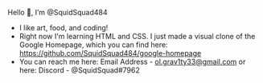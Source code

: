 Hello 👋, I’m @SquidSquad484
- I like art, food, and coding!
- Right now I'm learning HTML and CSS. I just made a visual clone of the Google Homepage, which you can find here: https://github.com/SquidSquad484/google-homepage
- You can reach me here: Email Address - ol.grav1ty33@gmail.com
or here: Discord - @SquidSquad#7962
